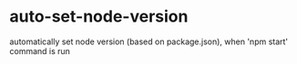 # auto-set-node-version
automatically set node version (based on package.json), when 'npm start' command is run
